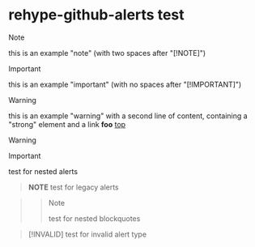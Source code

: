 # rehype-github-alerts test

> [!NOTE]  
> this is an example "note" (with two spaces after "[!NOTE]")

> [!IMPORTANT]
> this is an example "important" (with no spaces after "[!IMPORTANT]")

> [!WARNING]  
> this is an example "warning" with a second line of content, containing a "strong" element and a link
> **foo** [top](#rehype-github-alerts-test)

> [!WARNING]  
>> [!IMPORTANT]  
>> test for nested alerts

> **NOTE**
> test for legacy alerts

>>> [!NOTE]  
>>> test for nested blockquotes

> [!INVALID]
> test for invalid alert type
